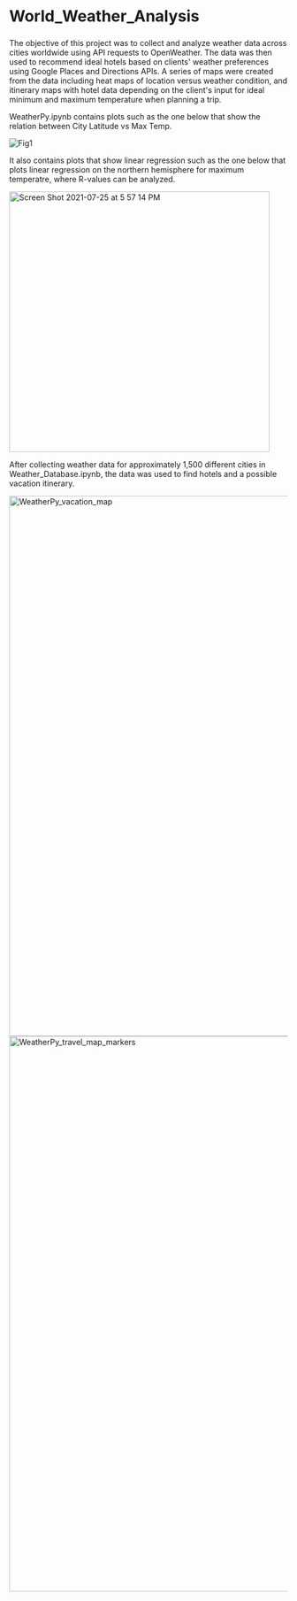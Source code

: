# World_Weather_Analysis

### 
The objective of this project was to collect and analyze weather data across cities worldwide using API requests to OpenWeather. The data was then used to recommend ideal hotels based on clients' weather preferences using Google Places and Directions APIs. A series of maps were created from the data including heat maps of location versus weather condition, and itinerary maps with hotel data depending on the client's input for ideal minimum and maximum temperature when planning a trip. 

WeatherPy.ipynb contains plots such as the one below that show the relation between City Latitude vs Max Temp. 

![Fig1](https://user-images.githubusercontent.com/85901073/126914632-611aa9ed-9df3-4b6e-8e3a-49a5baf92817.png)

It also contains plots that show linear regression such as the one below that plots linear regression on the northern hemisphere for maximum temperatre, where R-values can be analyzed. 

<img width="471" alt="Screen Shot 2021-07-25 at 5 57 14 PM" src="https://user-images.githubusercontent.com/85901073/126914709-56c7db6e-7edc-4712-a631-26dc439f5a2b.png">

After collecting weather data for approximately 1,500 different cities in Weather_Database.ipynb, the data was used to find hotels and a possible vacation itinerary. 

<img width="977" alt="WeatherPy_vacation_map" src="https://user-images.githubusercontent.com/85901073/126914802-87071c15-692b-4703-94d2-7ea634ca887a.png">
<img width="1004" alt="WeatherPy_travel_map_markers" src="https://user-images.githubusercontent.com/85901073/126914807-22b762f1-f534-485b-9d14-c618cbe21911.png">

